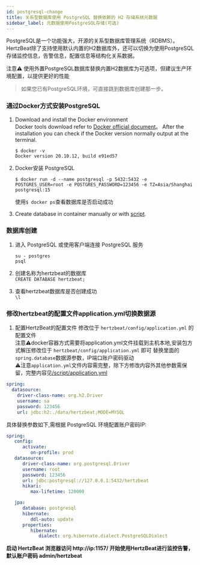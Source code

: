 ```yaml
---
id: postgresql-change
title: 关系型数据库使用 PostgreSQL 替换依赖的 H2 存储系统元数据
sidebar_label: 元数据使用PostgreSQL存储(可选)
---
```

PostgreSQL是一个功能强大，开源的关系型数据库管理系统（RDBMS）。HertzBeat除了支持使用默认内置的H2数据库外，还可以切换为使用PostgreSQL存储监控信息，告警信息，配置信息等结构化关系数据。  

注意⚠️ 使用外置PostgreSQL数据库替换内置H2数据库为可选项，但建议生产环境配置，以提供更好的性能

> 如果您已有PostgreSQL环境，可直接跳到数据库创建那一步。  


### 通过Docker方式安装PostgreSQL    

1. Download and install the Docker environment   
   Docker tools download refer to [Docker official document](https://docs.docker.com/get-docker/)。
   After the installation you can check if the Docker version normally output at the terminal.
   ```
   $ docker -v
   Docker version 20.10.12, build e91ed57
   ```
   
2. Docker安装 PostgreSQL
   ```
   $ docker run -d --name postgresql -p 5432:5432 -e POSTGRES_USER=root -e POSTGRES_PASSWORD=123456 -e TZ=Asia/Shanghai postgresql:15       
   ```
   使用```$ docker ps```查看数据库是否启动成功

3. Create database in container manually or with [script](https://github.com/apache/hertzbeat/tree/master/script/docker-compose/hertzbeat-postgresql-iotdb/conf/sql/schema.sql).

### 数据库创建  

1. 进入 PostgreSQL 或使用客户端连接 PostgreSQL 服务 
   ```
   su - postgres
   psql
   ```
   
2. 创建名称为hertzbeat的数据库    
   `CREATE DATABASE hertzbeat;`

3. 查看hertzbeat数据库是否创建成功  
   `\l`

### 修改hertzbeat的配置文件application.yml切换数据源

1. 配置HertzBeat的配置文件
   修改位于 `hertzbeat/config/application.yml` 的配置文件   
   注意⚠️docker容器方式需要将application.yml文件挂载到主机本地,安装包方式解压修改位于 `hertzbeat/config/application.yml` 即可
   替换里面的`spring.database`数据源参数，IP端口账户密码驱动   
   ⚠️注意`application.yml`文件内容需完整，除下方修改内容外其他参数需保留，完整内容见[/script/application.yml](https://gitee.com/dromara/hertzbeat/raw/master/script/application.yml)

```yaml
spring:
  datasource:
    driver-class-name: org.h2.Driver
    username: sa
    password: 123456
    url: jdbc:h2:./data/hertzbeat;MODE=MYSQL
```
具体替换参数如下,需根据 PostgreSQL 环境配置账户密码IP:
```yaml
spring:
   config:
      activate:
         on-profile: prod
   datasource:
      driver-class-name: org.postgresql.Driver
      username: root
      password: 123456
      url: jdbc:postgresql://127.0.0.1:5432/hertzbeat
      hikari:
         max-lifetime: 120000

   jpa:
      database: postgresql
      hibernate:
         ddl-auto: update
      properties:
         hibernate:
            dialect: org.hibernate.dialect.PostgreSQLDialect
```

**启动 HertzBeat 浏览器访问 http://ip:1157/ 开始使用HertzBeat进行监控告警，默认账户密码 admin/hertzbeat**  
